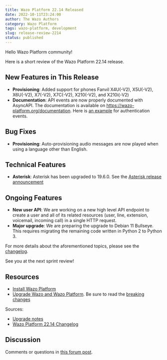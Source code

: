 ```yaml
---
title: Wazo Platform 22.14 Released
date: 2022-10-11T23:24:00
author: The Wazo Authors
category: Wazo Platform
tags: wazo-platform, development
slug: release-review-2214
status: published
---
```


Hello Wazo Platform community!

Here is a short review of the Wazo Platform 22.14 release.

## New Features in This Release

- **Provisioning**: Added support for phones Fanvil X4U(-V2), X5U(-V2), X6U(-V2), X7(-V2), X7C(-V2), X210(-V2), and X210i(-V2)
- **Documentation**: API events are now properly documented with AsyncAPI. The documentation is available on https://wazo-platform.org/documentation. Here is [an example](https://wazo-platform.org/documentation/events/authentication) for authentication events.

## Bug Fixes

- **Provisioning**: Auto-provisioning audio messages are now played when using a language other than English.

## Technical Features

- **Asterisk**: Asterisk has been upgraded to 19.6.0. See the [Asterisk release announcement](https://www.asterisk.org/asterisk-news/asterisk-19-6-0-now-available/)

## Ongoing Features

- **New user API**: We are working on a new high level API endpoint to create a user and all of its related resources (user, line, extension, voicemail, incoming call) in a single HTTP request.
- **Major upgrade**: We are preparing the upgrade to Debian 11 Bullseye. This requires migrating the remaining code written in Python 2 to Python 3.


For more details about the aforementioned topics, please see the [changelog](https://wazo-dev.atlassian.net/issues/?jql=project%3DWAZO%20AND%20fixVersion%3D22.14).

See you at the next sprint review!

## Resources

- [Install Wazo Platform](/use-cases)
- [Upgrade Wazo and Wazo Platform](/uc-doc/upgrade/). Be sure to read the
  [breaking changes](/uc-doc/upgrade/upgrade_notes#22-14)

Sources:

- [Upgrade notes](/uc-doc/upgrade/upgrade_notes#22-14)
- [Wazo Platform 22.14 Changelog](https://wazo-dev.atlassian.net/issues/?jql=project%3DWAZO%20AND%20fixVersion%3D22.14)

## Discussion

Comments or questions in
[this forum post](https://wazo-platform.discourse.group/t/blog-wazo-platform-22-14-released).
